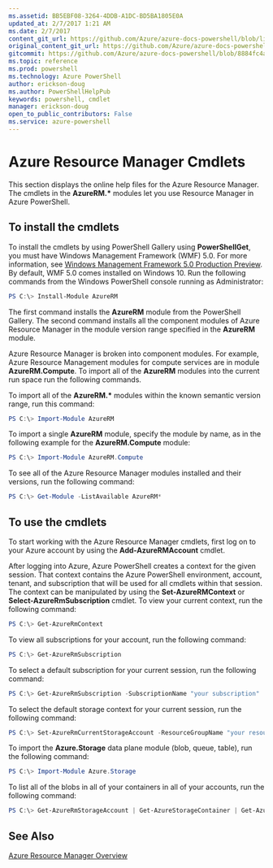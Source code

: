 ```yaml
---
ms.assetid: BB5EBF08-3264-4DDB-A1DC-BD5BA1805E0A
updated_at: 2/7/2017 1:21 AM
ms.date: 2/7/2017
content_git_url: https://github.com/Azure/azure-docs-powershell/blob/live/azureps-cmdlets-docs/ResourceManager/index.md
original_content_git_url: https://github.com/Azure/azure-docs-powershell/blob/live/azureps-cmdlets-docs/ResourceManager/index.md
gitcommit: https://github.com/Azure/azure-docs-powershell/blob/8884fc4a2fd06d1fcb031e21fb14c2e09949c6e0/azureps-cmdlets-docs/ResourceManager/index.md
ms.topic: reference
ms.prod: powershell
ms.technology: Azure PowerShell
author: erickson-doug
ms.author: PowerShellHelpPub
keywords: powershell, cmdlet
manager: erickson-doug
open_to_public_contributors: False
ms.service: azure-powershell
---
```


# Azure Resource Manager Cmdlets

This section displays the online help files for the Azure Resource Manager.
The cmdlets in the __AzureRM.*__ modules let you use Resource Manager in Azure PowerShell.

## To install the cmdlets

To install the cmdlets by using PowerShell Gallery using **PowerShellGet**, you must have Windows Management Framework (WMF) 5.0. For more information, see [Windows Management Framework 5.0 Production Preview](https://www.microsoft.com/en-us/download/details.aspx?id=50395).
By default, WMF 5.0 comes installed on Windows 10.
Run the following commands from the Windows PowerShell console running as Administrator:

```PowerShell
PS C:\> Install-Module AzureRM
```

The first command installs the **AzureRM** module from the PowerShell Gallery.
The second command installs all the component modules of Azure Resource Manager in the module version range specified in the **AzureRM** module.

Azure Resource Manager is broken into component modules.
For example, Azure Resource Management modules for compute services are in module **AzureRM.Compute**.
To import all of the **AzureRM** modules into the current run space run the following commands.

To import all of the __AzureRM.*__ modules within the known semantic version range, run this command:

```PowerShell
PS C:\> Import-Module AzureRM
```

To import a single **AzureRM** module, specify the module by name, as in the following example for the **AzureRM.Compute** module:

```PowerShell
PS C:\> Import-Module AzureRM.Compute
```

To see all of the Azure Resource Manager modules installed and their versions, run the following command:

```PowerShell
PS C:\> Get-Module -ListAvailable AzureRM*
```

## To use the cmdlets

To start working with the Azure Resource Manager cmdlets, first log on to your Azure account by using the **Add-AzureRMAccount** cmdlet.

After logging into Azure, Azure PowerShell creates a context for the given session.
That context contains the Azure PowerShell environment, account, tenant, and subscription that will be used for all cmdlets within that session. The context can be manipulated by using the **Set-AzureRMContext** or **Select-AzureRmSubscription** cmdlet.
To view your current context, run the following command:

```PowerShell
PS C:\> Get-AzureRmContext
```

To view all subscriptions for your account, run the following command:

```PowerShell
PS C:\> Get-AzureRmSubscription
```

To select a default subscription for your current session, run the following command:

```PowerShell
PS C:\> Get-AzureRmSubscription -SubscriptionName "your subscription" | Select-AzureRmSubscription
```

To select the default storage context for your current session, run the following command:

```PowerShell
PS C:\> Set-AzureRmCurrentStorageAccount -ResourceGroupName "your resource group" -StorageAccountName "your storage account name"
```

To import the **Azure.Storage** data plane module (blob, queue, table), run the following command:

```PowerShell
PS C:\> Import-Module Azure.Storage
```

To list all of the blobs in all of your containers in all of your accounts, run the following command:

```PowerShell
PS C:\> Get-AzureRmStorageAccount | Get-AzureStorageContainer | Get-AzureStorageBlob
```

## See Also

[Azure Resource Manager Overview](http://azure.microsoft.com/en-us/documentation/articles/resource-group-overview/)
